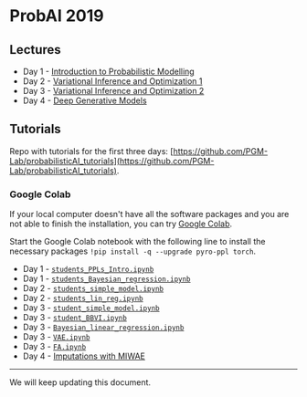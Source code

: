 
# ProbAI 2019

## Lectures

* Day 1 - [Introduction to Probabilistic Modelling](https://github.com/probabilisticai/probai-2019/tree/master/day1/introduction_to_probabilistic_modelling.pdf)
* Day 2 - [Variational Inference and Optimization 1](https://github.com/probabilisticai/probai-2019/tree/master/day2/variational_inference_and_optimization_1.pdf)
* Day 3 - [Variational Inference and Optimization 2](https://github.com/probabilisticai/probai-2019/tree/master/day3/Klami_ProbAISchool_2.pdf)
* Day 4 - [Deep Generative Models](https://github.com/probabilisticai/probai-2019/blob/master/day4/slides-deep-generative-models-thomas-lucas.pdf)

## Tutorials

Repo with tutorials for the first three days: [https://github.com/PGM-Lab/probabilisticAI_tutorials](https://github.com/PGM-Lab/probabilisticAI_tutorials).

###  Google Colab

If your local computer doesn't have all the software packages and you are not able to finish the installation, you can try [Google Colab](https://colab.research.google.com/).

Start the Google Colab notebook with the following line to install the necessary packages `!pip install -q --upgrade pyro-ppl torch`.

* Day 1 - [`students_PPLs_Intro.ipynb`](https://colab.research.google.com/drive/1JpAyz_0vAfFA50_ufKsJ4lVUmeOYRfms)
* Day 1 - [`students_Bayesian_regression.ipynb`](https://colab.research.google.com/drive/1CkFBxzP9Y43q6uxI0cLGiRsJ8vuUBfYD)
* Day 2 - [`students_simple_model.ipynb`](https://colab.research.google.com/github/PGM-Lab/probabilisticAI_tutorials/blob/master/Day2/students_simple_model.ipynb#scrollTo=BSb_JL4qXAd-)
* Day 2 - [`students_lin_reg.ipynb`](https://colab.research.google.com/github/PGM-Lab/probabilisticAI_tutorials/blob/master/Day2/students_lin_reg.ipynb)
* Day 3 - [`student_simple_model.ipynb`](https://colab.research.google.com/drive/16O1ifMkGtVMd8HCnyST2nw61CDO7Olaa)
* Day 3 - [`student_BBVI.ipynb`](https://colab.research.google.com/github/PGM-Lab/probabilisticAI_tutorials/blob/master/Day3/student_BBVI.ipynb)
* Day 3 - [`Bayesian_linear_regression.ipynb`](https://colab.research.google.com/drive/1fgTv9yJ0TC1x-2mr0MUega6mx9JUzZbL)
* Day 3 - [`VAE.ipynb`](https://colab.research.google.com/drive/1YQRcOLreMt4DXayq-V8qF7q676aVGVRT)
* Day 3 - [`FA.ipynb`](https://colab.research.google.com/drive/1dNjmZJYUjPLT40heW0TCU0A3cl96iUYm)
* Day 4 - [Imputations with MIWAE](https://github.com/probabilisticai/probai-2019/blob/master/day4/tutorial_dlvm/MIWAE_Pytorch_exercises_demo_ProbAI.ipynb)

---

We will keep updating this document.

